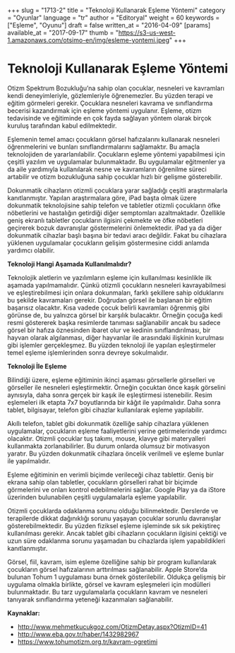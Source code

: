 +++
slug = "1713-2"
title = "Teknoloji Kullanarak Eşleme Yöntemi"
category = "Oyunlar"
language = "tr"
author = "Editoryal"
weight = 60
keywords = ["Eşleme", "Oyunu"]
draft = false
written_at = "2016-04-09"
[params]
available_at = "2017-09-17"
thumb = "https://s3-us-west-1.amazonaws.com/otsimo-en/img/esleme-yontemi.jpeg"
+++

# Teknoloji Kullanarak Eşleme Yöntemi

Otizm Spektrum Bozukluğu’na sahip olan çocuklar, nesneleri ve kavramları kendi deneyimleriyle, gözlemleriyle öğrenemezler. Bu yüzden terapi ve eğitim görmeleri gerekir. Çocuklara nesneleri kavrama ve sınıflandırma becerisi kazandırmak için eşleme yöntemi uygulanır. Eşleme, otizm tedavisinde ve eğitiminde en çok fayda sağlayan yöntem olarak birçok kuruluş tarafından kabul edilmektedir.

Eşlemenin temel amacı çocukların görsel hafızalarını kullanarak nesneleri öğrenmelerini ve bunları sınıflandırmalarını sağlamaktır. Bu amaçla teknolojiden de yararlanılabilir. Çocukların eşleme yöntemi yapabilmesi için çeşitli yazılım ve uygulamalar bulunmaktadır. Bu uygulamalar eğitmenler ya da aile yardımıyla kullanılarak nesne ve kavramların öğrenilme süreci artabilir ve otizm bozukluğuna sahip çocuklar hızlı bir gelişme gösterebilir.

Dokunmatik cihazların otizmli çocuklara yarar sağladığı çeşitli araştırmalarla kanıtlanmıştır. Yapılan araştırmalara göre, iPad başta olmak üzere dokunmatik teknolojisine sahip telefon ve tabletler otizmli çocukların öfke nöbetlerini ve hastalığın getirdiği diğer semptomları azaltmaktadır. Özellikle geniş ekranlı tabletler çocukların ilgisini çekmekte ve öfke nöbetleri geçirerek bozuk davranışlar göstermelerini önlemektedir. iPad ya da diğer dokunmatik cihazlar başlı başına bir tedavi aracı değildir. Fakat bu cihazlara yüklenen uygulamalar çocukların gelişim göstermesine ciddi anlamda yardımcı olabilir.


**Teknoloji Hangi Aşamada Kullanılmalıdır?**

Teknolojik aletlerin ve yazılımların eşleme için kullanılması kesinlikle ilk aşamada yapılmamalıdır. Çünkü otizmli çocukların nesneleri kavrayabilmesi ve eşleştirebilmesi için onlara dokunmaları, farklı şekillere sahip olduklarını bu şekilde kavramaları gerekir. Doğrudan görsel ile başlanan bir eğitim başarısız olacaktır. Kısa vadede çocuk belirli kavramları öğrenmiş gibi görünse de, bu yalnızca görsel bir karşılık bulacaktır. Örneğin çocuğa kedi resmi göstererek başka resimlerde tanıması sağlanabilir ancak bu sadece görsel bir hafıza öznesinden ibaret olur ve kedinin sınıflandırılması, bir hayvan olarak algılanması, diğer hayvanlar ile arasındaki ilişkinin kurulması gibi işlemler gerçekleşmez. Bu yüzden teknoloji ile yapılan eşleştirmeler temel eşleme işlemlerinden sonra devreye sokulmalıdır.

**Teknoloji İle Eşleme**

Bilindiği üzere, eşleme eğitiminin ikinci aşaması görsellerle görselleri ve görseller ile nesneleri eşleştirmektir. Örneğin çocuktan önce kaşık görselini aynısıyla, daha sonra gerçek bir kaşık ile eşleştirmesi istenebilir. Resim eşlemeleri ilk etapta 7x7 boyutlarında bir kâğıt ile yapılmalıdır. Daha sonra tablet, bilgisayar, telefon gibi cihazlar kullanılarak eşleme yapılabilir.

Akıllı telefon, tablet gibi dokunmatik özelliğe sahip cihazlara yüklenen uygulamalar, çocukların eşleme faaliyetlerini yerine getirmelerinde yardımcı olacaktır. Otizmli çocuklar tuş takımı, mouse, klavye gibi materyalleri kullanmakta zorlanabilirler. Bu durum onlarda olumsuz bir motivasyon yaratır. Bu yüzden dokunmatik cihazlara öncelik verilmeli ve eşleme bunlar ile yapılmalıdır.

Eşleme eğitiminin en verimli biçimde verileceği cihaz tablettir. Geniş bir ekrana sahip olan tabletler, çocukların görselleri rahat bir biçimde görmelerini ve onları kontrol edebilmelerini sağlar. Google Play ya da iStore üzerinden bulunabilen çeşitli uygulamalarla eşleme yapılabilir.

Otizmli çocuklarda odaklanma sorunu olduğu bilinmektedir. Derslerde ve terapilerde dikkat dağınıklığı sorunu yaşayan çocuklar sorunlu davranışlar gösterebilmektedir. Bu yüzden fiziksel eşleme işleminde sık sık pekiştireç kullanılması gerekir. Ancak tablet gibi cihazların çocukların ilgisini çektiği ve uzun süre odaklanma sorunu yaşamadan bu cihazlarda işlem yapabildikleri kanıtlanmıştır.

Görsel, fiil, kavram, isim eşleme özelliğine sahip bir program kullanılarak çocukların görsel hafızalarının arttırılması sağlanabilir. Apple Store’da bulunan Tohum 1 uygulaması buna örnek gösterilebilir. Oldukça gelişmiş bir uygulama olmakla birlikte, görsel ve kavram eşleşmeleri için modülleri bulunmaktadır. Bu tarz uygulamalarla çocukların kavram ve nesneleri tanıyarak sınıflandırma yeteneği kazanmaları sağlanabilir.

**Kaynaklar:**

  * http://www.mehmetkucukgoz.com/OtizmDetay.aspx?OtizmID=41
  * http://www.eba.gov.tr/haber/1432982967
  * https://www.tohumotizm.org.tr/kavram-ogretimi
  
